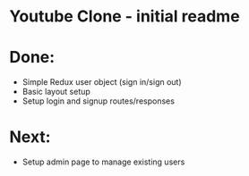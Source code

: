 # Youtube Clone - initial readme

# Done:

- Simple Redux user object (sign in/sign out)
- Basic layout setup
- Setup login and signup routes/responses

# Next:

- Setup admin page to manage existing users
